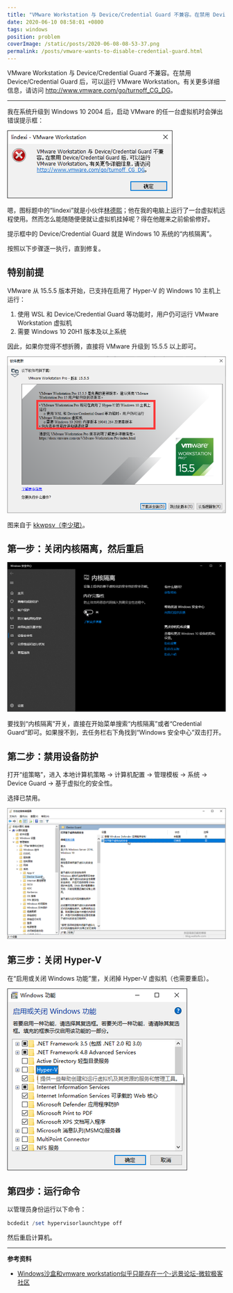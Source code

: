```yaml
---
title: "VMware Workstation 与 Device/Credential Guard 不兼容。在禁用 Device/Credential Guard 后，可以运行 VMware Workstation"
date: 2020-06-10 08:58:01 +0800
tags: windows
position: problem
coverImage: /static/posts/2020-06-08-08-53-37.png
permalink: /posts/vmware-wants-to-disable-credential-guard.html
---
```


VMware Workstation 与 Device/Credential Guard 不兼容。在禁用 Device/Credential Guard 后，可以运行 VMware Workstation。有关更多详细信息，请访问 <http://www.vmware.com/go/turnoff_CG_DG>。

---

我在系统升级到 Windows 10 2004 后，启动 VMware 的任一台虚拟机时会弹出错误提示框：

![不兼容](/static/posts/2020-06-08-08-53-37.png)

嗯，图标题中的“lindexi”就是小伙伴[林德熙](https://blog.lindexi.com/)；他在我的电脑上运行了一台虚拟机远程使用。然而怎么能随随便便就让虚拟机挂掉呢？得在他醒来之前偷偷修好。

提示框中的 Device/Credential Guard 就是 Windows 10 系统的“内核隔离”。

按照以下步骤逐一执行，直到修复。

## 特别前提

VMware 从 15.5.5 版本开始，已支持在启用了 Hyper-V 的 Windows 10 主机上运行：

1. 使用 WSL 和 Device/Credential Guard 等功能时，用户仍可运行 VMware Workstation 虚拟机
2. 需要 Windows 10 20H1 版本及以上系统

因此，如果你觉得不想折腾，直接将 VMware 升级到 15.5.5 以上即可。

![15.5.5](/static/posts/2020-06-10-08-55-34.png)

图来自于 [kkwpsv（李少珺）](https://blog.sdlsj.net/)。

## 第一步：关闭内核隔离，然后重启

![关闭内核隔离](/static/posts/2020-06-08-09-03-28.png)

要找到“内核隔离”开关，直接在开始菜单搜索“内核隔离”或者“Credential Guard”即可。如果搜不到，去任务栏右下角找到“Windows 安全中心”双击打开。

## 第二步：禁用设备防护

打开“组策略”，进入 本地计算机策略 -> 计算机配置 -> 管理模板 -> 系统 -> Device Guard -> 基于虚拟化的安全性。

选择已禁用。

![禁用基于虚拟化的安全性](/static/posts/2020-06-10-08-41-37.png)

## 第三步：关闭 Hyper-V

在“启用或关闭 Windows 功能”里，关闭掉 Hyper-V 虚拟机（也需要重启）。

![关闭 Hyper-V](/static/posts/2020-06-10-08-48-21.png)

## 第四步：运行命令

以管理员身份运行以下命令：

```powershell
bcdedit /set hypervisorlaunchtype off
```

然后重启计算机。

---

**参考资料**

- [Windows沙盒和vmware workstation似乎只能存在一个-远景论坛-微软极客社区](http://bbs.pcbeta.com/forum.php?mod=viewthread&tid=1813168&page=1#pid49133290)


